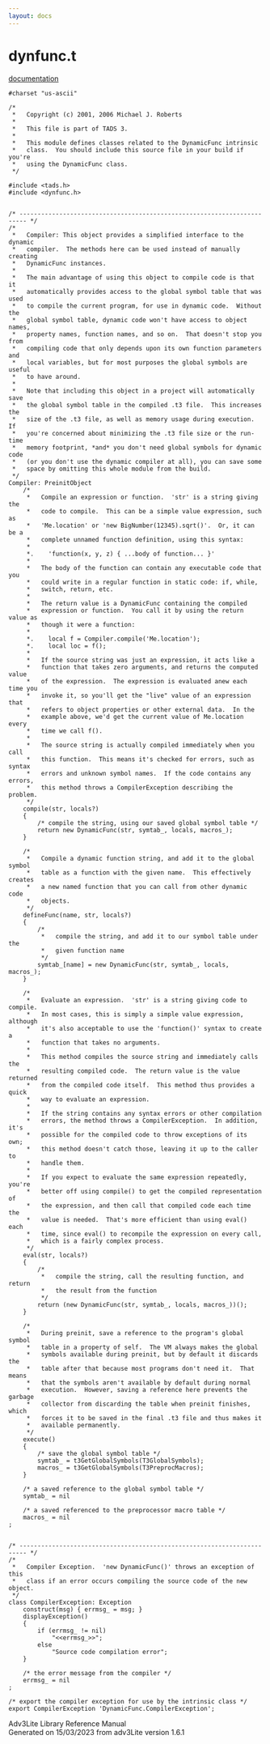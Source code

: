 ```yaml
---
layout: docs
---
```

# dynfunc.t

[documentation](../file/dynfunc.t.html)

    #charset "us-ascii"

    /*
     *   Copyright (c) 2001, 2006 Michael J. Roberts
     *   
     *   This file is part of TADS 3.
     *   
     *   This module defines classes related to the DynamicFunc intrinsic
     *   class.  You should include this source file in your build if you're
     *   using the DynamicFunc class.  
     */

    #include <tads.h>
    #include <dynfunc.h>


    /* ------------------------------------------------------------------------ */
    /*
     *   Compiler: This object provides a simplified interface to the dynamic
     *   compiler.  The methods here can be used instead of manually creating
     *   DynamicFunc instances.
     *   
     *   The main advantage of using this object to compile code is that it
     *   automatically provides access to the global symbol table that was used
     *   to compile the current program, for use in dynamic code.  Without the
     *   global symbol table, dynamic code won't have access to object names,
     *   property names, function names, and so on.  That doesn't stop you from
     *   compiling code that only depends upon its own function parameters and
     *   local variables, but for most purposes the global symbols are useful
     *   to have around.
     *   
     *   Note that including this object in a project will automatically save
     *   the global symbol table in the compiled .t3 file.  This increases the
     *   size of the .t3 file, as well as memory usage during execution.  If
     *   you're concerned about minimizing the .t3 file size or the run-time
     *   memory footprint, *and* you don't need global symbols for dynamic code
     *   (or you don't use the dynamic compiler at all), you can save some
     *   space by omitting this whole module from the build.  
     */
    Compiler: PreinitObject
        /*
         *   Compile an expression or function.  'str' is a string giving the
         *   code to compile.  This can be a simple value expression, such as
         *   'Me.location' or 'new BigNumber(12345).sqrt()'.  Or, it can be a
         *   complete unnamed function definition, using this syntax:
         *   
         *.    'function(x, y, z) { ...body of function... }'
         *   
         *   The body of the function can contain any executable code that you
         *   could write in a regular function in static code: if, while,
         *   switch, return, etc.
         *   
         *   The return value is a DynamicFunc containing the compiled
         *   expression or function.  You call it by using the return value as
         *   though it were a function:
         *   
         *.    local f = Compiler.compile('Me.location');
         *.    local loc = f();  
         *   
         *   If the source string was just an expression, it acts like a
         *   function that takes zero arguments, and returns the computed value
         *   of the expression.  The expression is evaluated anew each time you
         *   invoke it, so you'll get the "live" value of an expression that
         *   refers to object properties or other external data.  In the
         *   example above, we'd get the current value of Me.location every
         *   time we call f().
         *   
         *   The source string is actually compiled immediately when you call
         *   this function.  This means it's checked for errors, such as syntax
         *   errors and unknown symbol names.  If the code contains any errors,
         *   this method throws a CompilerException describing the problem.
         */
        compile(str, locals?)
        {
            /* compile the string, using our saved global symbol table */
            return new DynamicFunc(str, symtab_, locals, macros_);
        }

        /*
         *   Compile a dynamic function string, and add it to the global symbol
         *   table as a function with the given name.  This effectively creates
         *   a new named function that you can call from other dynamic code
         *   objects. 
         */
        defineFunc(name, str, locals?)
        {
            /* 
             *   compile the string, and add it to our symbol table under the
             *   given function name 
             */
            symtab_[name] = new DynamicFunc(str, symtab_, locals, macros_);
        }

        /*
         *   Evaluate an expression.  'str' is a string giving code to compile.
         *   In most cases, this is simply a simple value expression, although
         *   it's also acceptable to use the 'function()' syntax to create a
         *   function that takes no arguments.
         *   
         *   This method compiles the source string and immediately calls the
         *   resulting compiled code.  The return value is the value returned
         *   from the compiled code itself.  This method thus provides a quick
         *   way to evaluate an expression.
         *   
         *   If the string contains any syntax errors or other compilation
         *   errors, the method throws a CompilerException.  In addition, it's
         *   possible for the compiled code to throw exceptions of its own;
         *   this method doesn't catch those, leaving it up to the caller to
         *   handle them.
         *   
         *   If you expect to evaluate the same expression repeatedly, you're
         *   better off using compile() to get the compiled representation of
         *   the expression, and then call that compiled code each time the
         *   value is needed.  That's more efficient than using eval() each
         *   time, since eval() to recompile the expression on every call,
         *   which is a fairly complex process.  
         */
        eval(str, locals?)
        {
            /* 
             *   compile the string, call the resulting function, and return
             *   the result from the function 
             */
            return (new DynamicFunc(str, symtab_, locals, macros_))();
        }

        /*
         *   During preinit, save a reference to the program's global symbol
         *   table in a property of self.  The VM always makes the global
         *   symbols available during preinit, but by default it discards the
         *   table after that because most programs don't need it.  That means
         *   that the symbols aren't available by default during normal
         *   execution.  However, saving a reference here prevents the garbage
         *   collector from discarding the table when preinit finishes, which
         *   forces it to be saved in the final .t3 file and thus makes it
         *   available permanently.  
         */
        execute()
        {
            /* save the global symbol table */
            symtab_ = t3GetGlobalSymbols(T3GlobalSymbols);
            macros_ = t3GetGlobalSymbols(T3PreprocMacros);
        }

        /* a saved reference to the global symbol table */
        symtab_ = nil

        /* a saved referenced to the preprocessor macro table */
        macros_ = nil
    ;
        

    /* ------------------------------------------------------------------------ */
    /*
     *   Compiler Exception.  'new DynamicFunc()' throws an exception of this
     *   class if an error occurs compiling the source code of the new object.
     */
    class CompilerException: Exception
        construct(msg) { errmsg_ = msg; }
        displayException()
        {
            if (errmsg_ != nil)
                "<<errmsg_>>";
            else
                "Source code compilation error";
        }

        /* the error message from the compiler */
        errmsg_ = nil
    ;

    /* export the compiler exception for use by the intrinsic class */
    export CompilerException 'DynamicFunc.CompilerException';

<div class="ftr">

Adv3Lite Library Reference Manual  
Generated on 15/03/2023 from adv3Lite version 1.6.1

</div>
